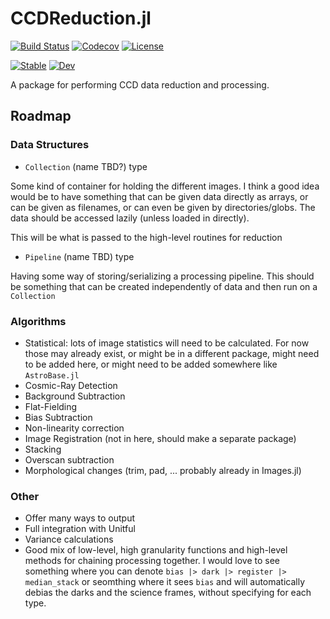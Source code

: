 # CCDReduction.jl

[![Build Status](https://travis-ci.com/juliaastro/CCDReduction.jl.svg?branch=master)](https://travis-ci.com/juliaastro/CCDReduction.jl)
[![Codecov](https://codecov.io/gh/juliaastro/CCDReduction.jl/branch/master/graph/badge.svg)](https://codecov.io/gh/juliaastro/CCDReduction.jl)
[![License](https://img.shields.io/badge/License-MIT-yellow.svg)](https://opensource.org/licenses/MIT)

[![Stable](https://img.shields.io/badge/docs-stable-blue.svg)](https://juliaastro.github.io/CCDReduction.jl/stable)
[![Dev](https://img.shields.io/badge/docs-dev-blue.svg)](https://juliaastro.github.io/CCDReduction.jl/dev)

A package for performing CCD data reduction and processing.

## Roadmap

### Data Structures

* `Collection` (name TBD?) type

Some kind of container for holding the different images. I think a good idea would be to have something that can be given data directly as arrays, or can be given as filenames, or can even be given by directories/globs. The data should be accessed lazily (unless loaded in directly).

This will be what is passed to the high-level routines for reduction

* `Pipeline` (name TBD) type

Having some way of storing/serializing a processing pipeline. This should be something that can be created independently of data and then run on a `Collection`

### Algorithms

* Statistical: lots of image statistics will need to be calculated. For now those may already exist, or might be in a different package, might need to be added here, or might need to be added somewhere like `AstroBase.jl`
* Cosmic-Ray Detection
* Background Subtraction
* Flat-Fielding
* Bias Subtraction
* Non-linearity correction
* Image Registration (not in here, should make a separate package)
* Stacking
* Overscan subtraction
* Morphological changes (trim, pad, ... probably already in Images.jl)

### Other

* Offer many ways to output
* Full integration with Unitful
* Variance calculations
* Good mix of low-level, high granularity functions and high-level methods for chaining processing together. I would love to see something where you can denote `bias |> dark |> register |> median_stack` or seomthing where it sees `bias` and will automatically debias the darks and the science frames, without specifying for each type.
